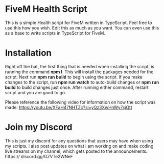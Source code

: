 # FiveM Health Script
This is a simple Health script for FiveM written in TypeScript. Feel free to use this how you wish. Edit this as much as you want. You can even use this as a base to write scripts in TypeScript for FiveM.

# Installation
Right off the bat, the first thing that is needed when installing the script, is running the command **npm I**. This will install the packages needed for the script. Next run **npm run build** to begin using the script. If you make changes to the script, run **npm run watch** to auto-build changes or **npm run build** to build changes just once. After running either command, restart script and you are good to go.

Please reference the following video for information on how the script was made: https://youtu.be/XFaH47NHTZc?si=yQz3XwHnWy7sjQtt

# Join my Discord
This is just my discord for any questions that users may have when using my scripts. I also post updates on what I am working on and make coding live streams on my channel, which gets posted to the announcements.
https:// discord.gg/GZVTe2WNeF
